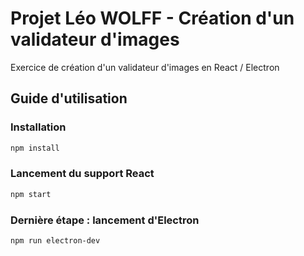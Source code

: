 # Projet Léo WOLFF - Création d'un validateur d'images

Exercice de création d'un validateur d'images en React / Electron

## Guide d'utilisation

### Installation

```bash
npm install
```

### Lancement du support React

```bash
npm start
```

### Dernière étape : lancement d'Electron

```bash
npm run electron-dev
```
